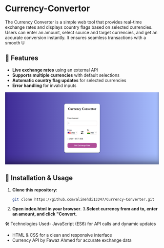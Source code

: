 # Currency-Convertor
The Currency Converter is a simple web tool that provides real-time exchange rates and displays country flags based on selected currencies. Users can enter an amount, select source and target currencies, and get an accurate conversion instantly. It ensures seamless transactions with a smooth U

## 🚀 Features
- **Live exchange rates** using an external API  
- **Supports multiple currencies** with default selections  
- **Automatic country flag updates** for selected currencies  
- **Error handling** for invalid inputs

![image alt](https://github.com/alimehdi13347/Currency-Convertor/blob/main/currency-convertor%20.png?raw=true)

## 🔧 Installation & Usage
1. **Clone this repository:**  
   ```bash
   git clone https://github.com/alimehdi13347/Currency-Converter.git

2. **Open index.html in your browser**.
3.**Select currency from and to, enter an amount, and click "Convert**.

🛠 Technologies Used- JavaScript (ES6) for API calls and dynamic updates
- HTML & CSS for a clean and responsive interface
- Currency API by Fawaz Ahmed for accurate exchange data
